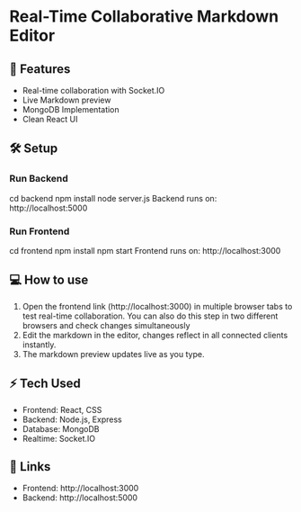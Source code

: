 # Real-Time Collaborative Markdown Editor

## 🚀 Features
- Real-time collaboration with Socket.IO
- Live Markdown preview
- MongoDB Implementation
- Clean React UI

## 🛠 Setup

### Run Backend
cd backend
npm install
node server.js
Backend runs on: http://localhost:5000

###  Run Frontend
cd frontend
npm install
npm start
Frontend runs on: http://localhost:3000

## 💻 How to use
1. Open the frontend link (http://localhost:3000) in multiple browser tabs to test real-time collaboration. You can also do this step in two different browsers and check changes simultaneously
2. Edit the markdown in the editor, changes reflect in all connected clients instantly.
3. The markdown preview updates live as you type.

## ⚡ Tech Used
- Frontend: React, CSS
- Backend: Node.js, Express
- Database: MongoDB
- Realtime: Socket.IO

## 🔗 Links
- Frontend: http://localhost:3000
- Backend: http://localhost:5000